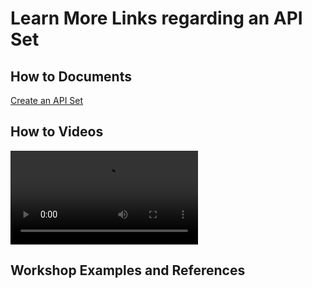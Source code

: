# Learn More Links regarding an API Set

## How to Documents

[Create an API Set](https://github.com/SuiteEngine/APIEngine/wiki/HowTo-CreateAPISet#how-to-create-an-api-set)

## How to Videos

![Create an API Set](https://github.com/SuiteEngine/APIEngine/wiki/HowToDocs/HowTo-APISets/HowTo-CreateAPISet.mp4)

## Workshop Examples and References
